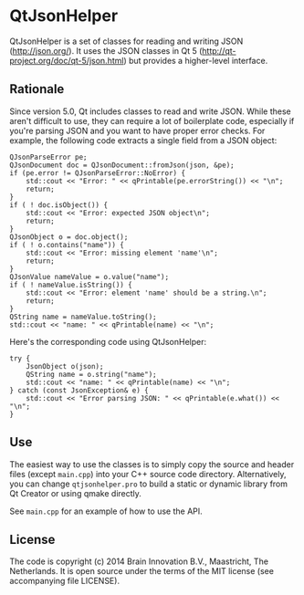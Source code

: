 # QtJsonHelper
QtJsonHelper is a set of classes for reading and writing JSON (http://json.org/). It uses the JSON classes in Qt 5 (http://qt-project.org/doc/qt-5/json.html) but provides a higher-level interface.

## Rationale
Since version 5.0, Qt includes classes to read and write JSON. While these aren't difficult to use, they can require a lot of boilerplate code, especially if you're parsing JSON and you want to have proper error checks. For example, the following code extracts a single field from a JSON object:

    QJsonParseError pe;
    QJsonDocument doc = QJsonDocument::fromJson(json, &pe);
    if (pe.error != QJsonParseError::NoError) {
        std::cout << "Error: " << qPrintable(pe.errorString()) << "\n";
        return;
    }
    if ( ! doc.isObject()) {
        std::cout << "Error: expected JSON object\n";
        return;
    }
    QJsonObject o = doc.object();
    if ( ! o.contains("name")) {
        std::cout << "Error: missing element 'name'\n";
        return;
    }
    QJsonValue nameValue = o.value("name");
    if ( ! nameValue.isString()) {
        std::cout << "Error: element 'name' should be a string.\n";
        return;
    }
    QString name = nameValue.toString();
    std::cout << "name: " << qPrintable(name) << "\n";

Here's the corresponding code using QtJsonHelper:

    try {
        JsonObject o(json);
        QString name = o.string("name");
        std::cout << "name: " << qPrintable(name) << "\n";
    } catch (const JsonException& e) {
        std::cout << "Error parsing JSON: " << qPrintable(e.what()) << "\n";
    }

## Use
The easiest way to use the classes is to simply copy the source and header files (except `main.cpp`) into your C++ source code directory. Alternatively, you can change `qtjsonhelper.pro` to build a static or dynamic library from Qt Creator or using qmake directly.

See `main.cpp` for an example of how to use the API.

## License
The code is copyright (c) 2014 Brain Innovation B.V., Maastricht, The Netherlands. It is open source under the terms of the MIT license (see accompanying file LICENSE).
